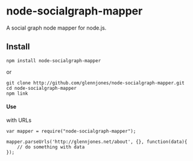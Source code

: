 # node-socialgraph-mapper

A social graph node mapper for node.js. 


## Install

    npm install node-socialgraph-mapper

or

    git clone http://github.com/glennjones/node-socialgraph-mapper.git
    cd node-socialgraph-mapper
    npm link


#### Use

with URLs

    var mapper = require("node-socialgraph-mapper");

    mapper.parseUrls('http://glennjones.net/about', {}, function(data){
        // do something with data
    });



